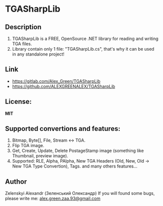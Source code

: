 # TGASharpLib

## Description
1. TGASharpLib is a FREE, OpenSource .NET library for reading and writing TGA files.
2. Library contain only 1 file: "TGASharpLib.cs", that's why it can be used in any standalone project!

## Link
* https://gitlab.com/Alex_Green/TGASharpLib
* https://github.com/ALEXGREENALEX/TGASharpLib

## License:
**MIT**

## Supported convertions and features:
1. Bitmap, Byte[], File, Stream <-> TGA.
2. Flip TGA image.
3. Get, Create, Update, Delete PostageStamp image (something like Thumbnail, preview image).
4. Supported: RLE, Alpha, PAlpha, New TGA Headers (Old, New, Old -> New TGA Type Convertion), Tags.
and many others features...

## Author
Zelenskyi Alexandr (Зеленський Олександр)
If you will found some bugs, please write me: alex.green.zaa.93@gmail.com